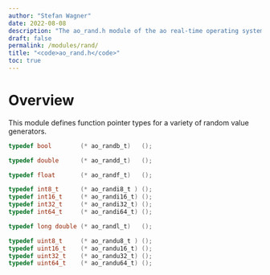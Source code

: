 ```yaml
---
author: "Stefan Wagner"
date: 2022-08-08
description: "The ao_rand.h module of the ao real-time operating system."
draft: false
permalink: /modules/rand/
title: "<code>ao_rand.h</code>"
toc: true
---
```


# Overview

This module defines function pointer types for a variety of random value generators.

```c
typedef bool        (* ao_randb_t)   ();
```

```c
typedef double      (* ao_randd_t)   ();
```

```c
typedef float       (* ao_randf_t)   ();
```

```c
typedef int8_t      (* ao_randi8_t ) ();
typedef int16_t     (* ao_randi16_t) ();
typedef int32_t     (* ao_randi32_t) ();
typedef int64_t     (* ao_randi64_t) ();
```

```c
typedef long double (* ao_randl_t)   ();
```

```c
typedef uint8_t     (* ao_randu8_t ) ();
typedef uint16_t    (* ao_randu16_t) ();
typedef uint32_t    (* ao_randu32_t) ();
typedef uint64_t    (* ao_randu64_t) ();
```
